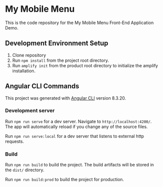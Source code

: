 # My Mobile Menu 
This is the code repository for the My Mobile Menu Front-End Application Demo.

## Development Environment Setup
1. Clone repository
1. Run `npm install` from the project root directory.
2. Run `amplify init` from the product root directory to initialize the amplify installation.

## Angular CLI Commands

This project was generated with [Angular CLI](https://github.com/angular/angular-cli) version 8.3.20.

### Development server

Run `npm run serve` for a dev server. Navigate to `http://localhost:4200/`. The app will automatically reload if you change any of the source files.

Run `npm run serve:local` for a dev server that listens to external http requests.

### Build

Run `npm run build` to build the project. The build artifacts will be stored in the `dist/` directory.

Run `npm run build:prod` to build the project for production.
